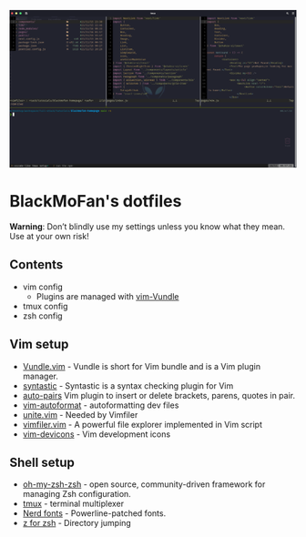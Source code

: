 ![cover](dotfiles.png)

# BlackMoFan's dotfiles

**Warning**: Don’t blindly use my settings unless you know what they mean. Use at your own risk!

## Contents

- vim config
  - Plugins are managed with [vim-Vundle](https://github.com/VundleVim/Vundle.vim)
- tmux config
- zsh config

## Vim setup

- [Vundle.vim](https://github.com/VundleVim/Vundle.vim) - Vundle is short for Vim bundle and is a Vim plugin manager.
- [syntastic](https://github.com/vim-syntastic/syntastic) - Syntastic is a syntax checking plugin for Vim
- [auto-pairs](https://github.com/jiangmiao/auto-pairs) Vim plugin to insert or delete brackets, parens, quotes in pair.
- [vim-autoformat](https://github.com/vim-autoformat/vim-autoformat) - autoformatting dev files
- [unite.vim](https://github.com/Shougo/unite.vim) - Needed by Vimfiler
- [vimfiler.vim](https://github.com/Shougo/vimfiler.vim) - A powerful file explorer implemented in Vim script
- [vim-devicons](https://github.com/ryanoasis/vim-devicons) - Vim development icons

## Shell setup

- [oh-my-zsh-zsh](https://ohmyz.sh/) - open source, community-driven framework for managing Zsh configuration.
- [tmux](https://github.com/tmux/tmux) - terminal multiplexer
- [Nerd fonts](https://github.com/ryanoasis/nerd-fonts) - Powerline-patched fonts.
- [z for zsh](https://github.com/jethrokuan/z) - Directory jumping
